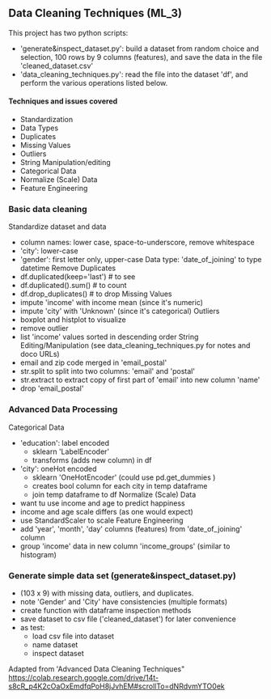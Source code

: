 ## Data Cleaning Techniques (ML_3)
This project has two python scripts:
- 'generate&inspect_dataset.py': build a dataset from random choice and selection, 100 rows by 9 columns (features), and save the data in the file 'cleaned_dataset.csv'
- 'data_cleaning_techniques.py': read the file into the dataset 'df', and perform the various operations listed below.
#### Techniques and issues covered
- Standardization
- Data Types
- Duplicates
- Missing Values
- Outliers
- String Manipulation/editing
- Categorical Data
- Normalize (Scale) Data
- Feature Engineering
### Basic data cleaning
Standardize dataset and data
- column names: lower case, space-to-underscore, remove whitespace
- 'city': lower-case
- 'gender': first letter only, upper-case
Data type: 'date_of_joining' to type datetime
Remove Duplicates
- df.duplicated(keep='last')    # to see
- df.duplicated().sum()         # to count
- df.drop_duplicates()          # to drop
Missing Values
- impute 'income' with income mean (since it's numeric)
- impute 'city' with 'Unknown' (since it's categorical)
Outliers
- boxplot and histplot to visualize
- remove outlier
- list 'income' values sorted in descending order
String Editing/Manipulation (see data_cleaning_techniques.py for notes and doco URLs)
- email and zip code merged in 'email_postal'
- str.split to split into two columns: 'email' and 'postal'
- str.extract to extract copy of first part of 'email' into new column 'name'
- drop 'email_postal'
### Advanced Data Processing
Categorical Data
- 'education': label encoded
  - sklearn 'LabelEncoder'
  - transforms (adds new column) in df
- 'city': oneHot encoded
  - sklearn 'OneHotEncoder'  (could use pd.get_dummies )
  - creates bool column for each city in temp dataframe
  - join temp dataframe to df
Normalize (Scale) Data
- want  tu use income and age to predict happiness
- income and age scale differs (as one would expect)
- use StandardScaler to scale
Feature Engineering
- add 'year', 'month', 'day' columns (features) from 'date_of_joining' column
- group 'income' data in new column 'income_groups' (similar to histogram)

### Generate simple data set (generate&inspect_dataset.py)
- (103 x 9) with missing data, outliers, and duplicates.
- note 'Gender' and 'City' have consistencies (multiple formats)
- create function with dataframe inspection methods
- save dataset to csv file ('cleaned_dataset') for later convenience
- as test:
  - load csv file into dataset
  - name dataset
  - inspect dataset

Adapted from 'Advanced Data Cleaning Techniques"
https://colab.research.google.com/drive/14t-s8cR_p4K2cOaOxEmdfqPoH8jJvhEM#scrollTo=dNRdvmYTO0ek



